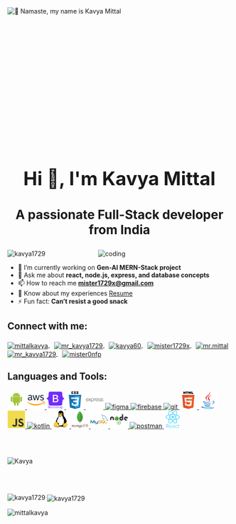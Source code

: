 <img src="https://giffiles.alphacoders.com/222/222829.gif" alt="👋 Namaste, my name is Kavya Mittal" style="max-width: 100%; height:300px; display: inline-block;" data-target="animated-image.originalImage">
<h1 align="center" style="font-size: 3em; font-weight: bold;">Hi 👋, I'm Kavya Mittal</h1>
<h3 align="center" style="font-size: 2em; font-weight: bold;">A passionate Full-Stack developer from India</h3>

<img align="right" alt="coding" width="300" src="https://media0.giphy.com/media/f3iwJFOVOwuy7K6FFw/200.webp?cid=ecf05e47bbv7tu24u5em9c2zstz6qau7aodyr53eg7yw2ror&ep=v1_gifs_related&rid=200.webp&ct=g">

<p align="left"> <img src="https://komarev.com/ghpvc/?username=kavya1729&label=Profile%20views&color=0e75b6&style=flat" alt="kavya1729" /> </p>

- 🔭 I’m currently working on **Gen-Al MERN-Stack project**
- 💬 Ask me about **react, node.js, express, and database concepts**
- 📫 How to reach me **mister1729x@gmail.com**
- 📄 Know about my experiences [Resume](https://drive.google.com/file/d/1Toy868AL07JSYS2HxsJtXBTym16p4uAk/view?usp=sharing)
- ⚡ Fun fact: **Can’t resist a good snack**

<h3 align="left" style="font-size: 1.5em; font-weight: bold;">Connect with me:</h3>
<p align="left">
  <a href="https://linkedin.com/in/mittalkavya" target="blank" style="margin-right: 10px;">
    <img align="center" src="https://raw.githubusercontent.com/rahuldkjain/github-profile-readme-generator/master/src/images/icons/Social/linked-in-alt.svg" alt="mittalkavya" height="30" width="40" />
  </a>
  <a href="https://instagram.com/mr_kavya1729" target="blank" style="margin-right: 10px;">
    <img align="center" src="https://raw.githubusercontent.com/rahuldkjain/github-profile-readme-generator/master/src/images/icons/Social/instagram.svg" alt="mr_kavya1729" height="30" width="40" />
  </a>
  <a href="https://www.codechef.com/users/kavya60" target="blank" style="margin-right: 10px;">
    <img align="center" src="https://cdn.jsdelivr.net/npm/simple-icons@3.1.0/icons/codechef.svg" alt="kavya60" height="30" width="40" />
  </a>
  <a href="https://www.hackerrank.com/mister1729x" target="blank" style="margin-right: 10px;">
    <img align="center" src="https://raw.githubusercontent.com/rahuldkjain/github-profile-readme-generator/master/src/images/icons/Social/hackerrank.svg" alt="mister1729x" height="30" width="40" />
  </a>
  <a href="https://codeforces.com/profile/mr.mittal" target="blank" style="margin-right: 10px;">
    <img align="center" src="https://raw.githubusercontent.com/rahuldkjain/github-profile-readme-generator/master/src/images/icons/Social/codeforces.svg" alt="mr.mittal" height="30" width="40" />
  </a>
  <a href="https://www.leetcode.com/Kavya107" target="blank" style="margin-right: 10px;">
    <img align="center" src="https://raw.githubusercontent.com/rahuldkjain/github-profile-readme-generator/master/src/images/icons/Social/leet-code.svg" alt="mr_kavya1729" height="30" width="40" />
  </a>
  <a href="https://auth.geeksforgeeks.org/user/mister0nfp" target="blank" style="margin-right: 10px;">
    <img align="center" src="https://raw.githubusercontent.com/rahuldkjain/github-profile-readme-generator/master/src/images/icons/Social/geeks-for-geeks.svg" alt="mister0nfp" height="30" width="40" />
  </a>
</p>

<h3 align="left" style="font-size: 1.5em; font-weight: bold;">Languages and Tools:</h3>
<p align="left">
  <a href="https://developer.android.com" target="_blank" rel="noreferrer">
    <img src="https://raw.githubusercontent.com/devicons/devicon/master/icons/android/android-original-wordmark.svg" alt="android" width="40" height="40" />
  </a>
  <a href="https://aws.amazon.com" target="_blank" rel="noreferrer">
    <img src="https://raw.githubusercontent.com/devicons/devicon/master/icons/amazonwebservices/amazonwebservices-original-wordmark.svg" alt="aws" width="40" height="40" />
  </a>
  <a href="https://getbootstrap.com" target="_blank" rel="noreferrer">
    <img src="https://raw.githubusercontent.com/devicons/devicon/master/icons/bootstrap/bootstrap-plain-wordmark.svg" alt="bootstrap" width="40" height="40" />
  </a>
  <a href="https://www.w3schools.com/css/" target="_blank" rel="noreferrer">
    <img src="https://raw.githubusercontent.com/devicons/devicon/master/icons/css3/css3-original-wordmark.svg" alt="css3" width="40" height="40" />
  </a>
  <a href="https://expressjs.com" target="_blank" rel="noreferrer">
    <img src="https://raw.githubusercontent.com/devicons/devicon/master/icons/express/express-original-wordmark.svg" alt="express" width="40" height="40" />
  </a>
  <a href="https://www.figma.com/" target="_blank" rel="noreferrer">
    <img src="https://www.vectorlogo.zone/logos/figma/figma-icon.svg" alt="figma" width="40" height="40" />
  </a>
  <a href="https://firebase.google.com/" target="_blank" rel="noreferrer">
    <img src="https://www.vectorlogo.zone/logos/firebase/firebase-icon.svg" alt="firebase" width="40" height="40" />
  </a>
  <a href="https://git-scm.com/" target="_blank" rel="noreferrer">
    <img src="https://www.vectorlogo.zone/logos/git-scm/git-scm-icon.svg" alt="git" width="40" height="40" />
  </a>
  <a href="https://www.w3.org/html/" target="_blank" rel="noreferrer">
    <img src="https://raw.githubusercontent.com/devicons/devicon/master/icons/html5/html5-original-wordmark.svg" alt="html5" width="40" height="40" />
  </a>
  <a href="https://www.java.com" target="_blank" rel="noreferrer">
    <img src="https://raw.githubusercontent.com/devicons/devicon/master/icons/java/java-original.svg" alt="java" width="40" height="40" />
  </a>
  <a href="https://developer.mozilla.org/en-US/docs/Web/JavaScript" target="_blank" rel="noreferrer">
    <img src="https://raw.githubusercontent.com/devicons/devicon/master/icons/javascript/javascript-original.svg" alt="javascript" width="40" height="40" />
  </a>
  <a href="https://kotlinlang.org" target="_blank" rel="noreferrer">
    <img src="https://www.vectorlogo.zone/logos/kotlinlang/kotlinlang-icon.svg" alt="kotlin" width="40" height="40" />
  </a>
  <a href="https://www.linux.org/" target="_blank" rel="noreferrer">
    <img src="https://raw.githubusercontent.com/devicons/devicon/master/icons/linux/linux-original.svg" alt="linux" width="40" height="40" />
  </a>
  <a href="https://www.mongodb.com/" target="_blank" rel="noreferrer">
    <img src="https://raw.githubusercontent.com/devicons/devicon/master/icons/mongodb/mongodb-original-wordmark.svg" alt="mongodb" width="40" height="40" />
  </a>
  <a href="https://www.mysql.com/" target="_blank" rel="noreferrer">
    <img src="https://raw.githubusercontent.com/devicons/devicon/master/icons/mysql/mysql-original-wordmark.svg" alt="mysql" width="40" height="40" />
  </a>
  <a href="https://nodejs.org" target="_blank" rel="noreferrer">
    <img src="https://raw.githubusercontent.com/devicons/devicon/master/icons/nodejs/nodejs-original-wordmark.svg" alt="nodejs" width="40" height="40" />
  </a>
  <a href="https://postman.com" target="_blank" rel="noreferrer">
    <img src="https://www.vectorlogo.zone/logos/getpostman/getpostman-icon.svg" alt="postman" width="40" height="40" />
  </a>
  <a href="https://reactjs.org/" target="_blank" rel="noreferrer">
    <img src="https://raw.githubusercontent.com/devicons/devicon/master/icons/react/react-original-wordmark.svg" alt="react" width="40" height="40" />
  </a>
</p>

<br>
<br>

<p><a href="https://www.buymeacoffee.com/Mittal"> <img align="left" src="https://cdn.buymeacoffee.com/buttons/v2/default-yellow.png" height="50" width="210" alt="Kavya" /></a></p><br><br>
<br>
<br>

<p><img align="left" src="https://github-readme-stats.vercel.app/api/top-langs?username=kavya1729&show_icons=true&locale=en&layout=compact" alt="kavya1729" /></p>

<p>&nbsp;<img align="center" src="https://github-readme-stats.vercel.app/api?username=kavya1729&show_icons=true&locale=en" alt="kavya1729" /></p>

<img align="center" src="https://camo.githubusercontent.com/41b6ed288529487db4a9741abfffe405b2f9f8d85d2eb1974cd714add88cef2d/68747470733a2f2f6769746875622d726561646d652d73747265616b2d73746174732e6865726f6b756170702e636f6d2f3f757365723d6d697474616c62686176796126" alt="mittalkavya" data-canonical-src="https://github-readme-streak-stats.herokuapp.com/?user=kavya1729&amp;" style="max-width: 100%;">
